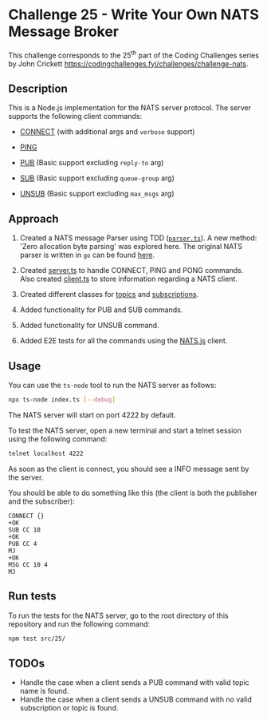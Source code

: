 # Challenge 25 - Write Your Own NATS Message Broker

This challenge corresponds to the 25<sup>th</sup> part of the Coding Challenges series by John Crickett https://codingchallenges.fyi/challenges/challenge-nats.

## Description

This is a Node.js implementation for the NATS server protocol.
The server supports the following client commands:

- [CONNECT](https://docs.nats.io/reference/reference-protocols/nats-protocol#connect) (with additional args and `verbose` support)

- [PING](https://docs.nats.io/reference/reference-protocols/nats-protocol#ping-pong)

- [PUB](https://docs.nats.io/reference/reference-protocols/nats-protocol#pub) (Basic support excluding `reply-to` arg)

- [SUB](https://docs.nats.io/reference/reference-protocols/nats-protocol#sub) (Basic support excluding `queue-group` arg)

- [UNSUB](https://docs.nats.io/reference/reference-protocols/nats-protocol#unsub) (Basic support excluding `max_msgs` arg)

## Approach

1. Created a NATS message Parser using TDD ([`parser.ts`](./parser.ts)).
   A new method: 'Zero allocation byte parsing' was explored here.
   The original NATS parser is written in `go` can be found [here](https://github.com/nats-io/nats-server/blob/45e6812d70e42891ea2ff57e0a9a6051fa5a1d27/server/parser.go#L134).

2. Created [server.ts](./server.ts) to handle CONNECT, PING and PONG commands.
   Also created [client.ts](./client.ts) to store information regarding a NATS client.

3. Created different classes for [topics](./topic.ts) and [subscriptions](./subscription.ts).

4. Added functionality for PUB and SUB commands.

5. Added functionality for UNSUB command.

6. Added E2E tests for all the commands using the [NATS.js](https://github.com/nats-io/nats.js) client.

## Usage

You can use the `ts-node` tool to run the NATS server as follows:

```bash
npx ts-node index.ts [--debug]
```

The NATS server will start on port 4222 by default.

To test the NATS server, open a new terminal and start a telnet session using the following command:

```bash
telnet localhost 4222
```

As soon as the client is connect, you should see a INFO message sent by the server.

You should be able to do something like this (the client is both the publisher and the subscriber):

```telnet
CONNECT {}
+OK
SUB CC 10
+OK
PUB CC 4
MJ
+OK
MSG CC 10 4
MJ
```

## Run tests

To run the tests for the NATS server, go to the root directory of this repository and run the following command:

```bash
npm test src/25/
```

## TODOs

- Handle the case when a client sends a PUB command with valid topic name is found.
- Handle the case when a client sends a UNSUB command with no valid subscription or topic is found.
